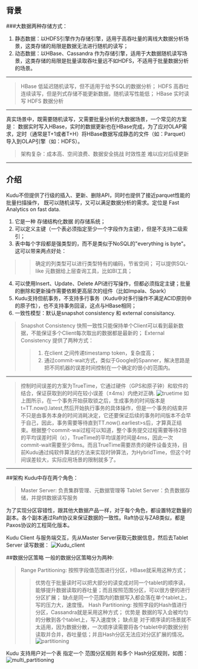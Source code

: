 ## 背景

###大数据两种存储方式：
1. 静态数据：以HDFS引擎作为存储引擎，适用于高吞吐量的离线大数据分析场景，这类存储的局限是数据无法进行随机的读写；
2. 动态数据：以HBase、Cassandra 作为存储引擎，适用于大数据随机读写场景，这类存储的局限是批量读取吞吐量远不如HDFS，不适用于批量数据分析的场景。
------
> HBase 低延迟随机读写，但不适用于给予SQL的数据分析；
> HDFS 高吞吐连续读写，但是列式存储不能更新数据，随机读写性能低；
> HBase 实时读写 HDFS 数据分析
-------
真实场景中，既需要随机读写，又需要批量分析的大数据场景，一个常见的方案是：
数据实时写入HBase，实时的数据更新也在HBase完成，为了应对OLAP需求，定时（通常是T+1或者T+H）将HBase数据写成静态的文件（如：Parquet）导入到OLAP引擎（如：HDFS）。
> 架构复杂：成本高、空间浪费、数据安全挑战
> 时效性差
> 难以应对后续更新
--------

## 介绍
Kudu不但提供了行级的插入、更新、删除API，同时也提供了接近parquet性能的批量扫描操作，
既可以随机读写，又可以满足数据分析的需求。定位是 Fast Analytics on fast data.
1. 它是一种 存储结构化数据 的存储系统；
2. 可以定义主键（一个表必须指定至少一个字段作为主键），但是不支持二级索引；
3. 表中每个字段都是强类型的，而不是类似于NoSQL的"everything is byte"。这可以带来两点好处：
>> 确定的列类型可以进行类型特有的编码，节省空间；
>> 可以提供SQL-like 元数据给上层查询工具，比如BI工具；
4. 可以使用Insert、Update、Delete API进行写操作，但都必须指定主键；批量的删除和更新操作需要依赖更高层次的组件（比如Impala、Spark）
5. Kudu支持但航事务，不支持多行事务（Kudu中对多行操作不满足ACID原则中的原子性），也不支持事务回滚，这点与HBase相同；
6. 一致性模型：默认是snapshot consistency 和 external consisitancy.
> Snapshot Consistency 快照一致性只能保持单个Client可以看到最新数据，不能保证多个Client每次取出的数据都是最新的；
> External Consistency 提供了两种方式：
>> 1. 在client 之间传递timestamp token，复杂度高； 
>> 2. 通过commit-wait方式，类似于Google的Spanner，解决思路是把不同机器的误差时间控制在一个确定的很小的范围内。
------
> 控制时间误差的方案为TrueTime，它通过硬件（GPS和原子钟）和软件的结合，保证获取到的时间在较小误差（±4ms）内绝对正确.
![truetime](https://gitee.com/ethanjh/pictures/raw/master/truetime.jpg)
> 如上图所示，在一个事务开始获取锁之后，生成事务的时间版本是 t=TT.now().latest,然后开始执行事务的具体操作，但是一个事务的结束并不只是由事务本身的时间消耗决定，它还要保证后续的事务时间版本不会早于自己，因此，事务需要等待直到TT.now().earliest>s后，才算真正结束。根据整个commit-wai过程可以知道，整个事务提交过程需要等待2倍的平均误差时间（ε），TrueTime的平均误差时间是4ms，因此一次commit-wait需要至少8ms。而且TrueTime需要昂贵的硬件设备支持，目前Kudu通过纯软件算法的方法来实现时钟算法，为HybridTime，但这个时间误差较大，实际应用场景的限制就多了。
--------

##架构
Kudu中存在两个角色：
> Master Server: 负责集群管理、元数据管理等
> Tablet Server：负责数据存储，并提供数据读写服务

为了实现分区容错性，跟其他大数据产品一样，对于每个角色，都设置特定数量的副本。各个副本通过Raft协议来保证数据的一致性。Raft协议与ZAB类似，都是Paxos协议的工程简化版本。

Kudu Client 与服务端交互，先从Master Server获取元数据信息，然后去Tablet Server 读写数据：
![Kudu_client](https://gitee.com/ethanjh/pictures/raw/master/kudu_cli_%E4%BA%A4%E4%BA%92.jpg)

##数据分区策略
一般的数据分区策略分为两种:
> Range Partitioning: 按照字段值范围进行分区，HBase就采用这种方式；
>> 优势在于批量读时可以把大部分的读变成对同一个tablet的顺序读，能够提升数据读取的吞吐量；而且按照范围分区，可以很方便的进行分区扩展；
>> 缺点是同一个范围内的数据写入都会落在单个tablet上，写的压力大，速度慢。
> Hash Partitioning: 按照字段的Hash值进行分区，Cassandra就是采用这种方式；
>> 优势是 数据的写入会被均匀的分散到各个tablet上，写入速度快；
>> 缺点是 对于顺序读的场景就不太适用，因为数据分散，一次顺序读需要将各个tablet中的数据分别读取并合并，吞吐量低；并且Hash分区无法应对分区扩展的情况。
![partitioning](https://gitee.com/ethanjh/pictures/raw/master/partitioning.jpg)

Kudu 支持用户对一个表 指定一个 范围分区规则 和多个 Hash分区规则，如图：
![multi_partitioning](https://gitee.com/ethanjh/pictures/raw/master/multi_partitioning.jpg)






















